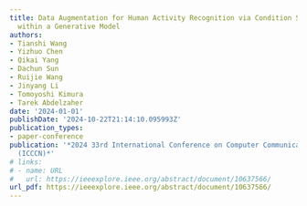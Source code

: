 ```yaml
---
title: Data Augmentation for Human Activity Recognition via Condition Space Interpolation
  within a Generative Model
authors:
- Tianshi Wang
- Yizhuo Chen
- Qikai Yang
- Dachun Sun
- Ruijie Wang
- Jinyang Li
- Tomoyoshi Kimura
- Tarek Abdelzaher
date: '2024-01-01'
publishDate: '2024-10-22T21:14:10.095993Z'
publication_types:
- paper-conference
publication: '*2024 33rd International Conference on Computer Communications and Networks
  (ICCCN)*'
# links:
# - name: URL
#   url: https://ieeexplore.ieee.org/abstract/document/10637566/
url_pdf: https://ieeexplore.ieee.org/abstract/document/10637566/
---
```


